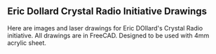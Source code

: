 ## Eric Dollard Crystal Radio Initiative Drawings

Here are images and laser drawings for Eric DOllard's Crystal Radio initiative.
All drawings are in FreeCAD. Designed to be used with 4mm acrylic sheet.

